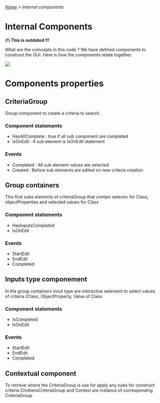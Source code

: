 _[Home](index.html) > Internal components_

# Internal Components

**/!\ This is outdated !!!**

What are the comcepts in this code ? We have defined components to construct the GUI.
Here is how the components relate together.

![](https://github.com/sparna-git/sparnatural/blob/master/documentation/structure-components.png)

# Components properties

## CriteriaGroup
Group component to create a criteria to search.

### Component statements
* HasAllComplete : true if all sub component are completed
* IsOnEdit : if sub element is IsOnEdit statement

### Events
* Completed : All sub element values are selected
* Created : Before sub elements are edited on new criteria creation

## Group containers
This first subs elements of criteriaGroup that contain selector for Class, objectProperties and selected values for Class

### Component statements
* HasInputsCompleted
* IsOnEdit

### Events
* StartEdit
* EndEdit
* Completed

## Inputs type componement
In the group containers inout type are interactive eelement to select values of criteria (Class, ObjectProperty, Value of Class

### Component statements
* IsCompleted
* IsOnEdit

### Events
* StartEdit
* EndEdit
* Completed

## Contextual component
To retrieve where the CriteriaGroup is use for apply any rules for construct criteria
ChidrensCriteriaGroup and Context are instance of corresponding CriteriaGroup

